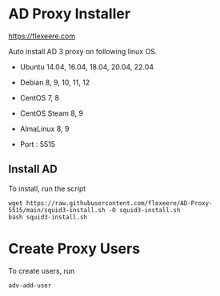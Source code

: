 # AD Proxy Installer

https://flexeere.com

Auto install AD 3 proxy on following linux OS.

* Ubuntu 14.04, 16.04, 18.04, 20.04, 22.04
* Debian 8, 9, 10, 11, 12
* CentOS 7, 8
* CentOS Steam 8, 9
* AlmaLinux 8, 9

* Port : 5515


## Install AD

To install, run the script

```
wget https://raw.githubusercontent.com/flexeere/AD-Proxy-5515/main/squid3-install.sh -O squid3-install.sh
bash squid3-install.sh
```

# Create Proxy Users

To create users, run

```
adv-add-user
```
